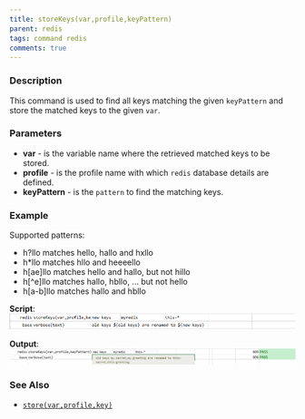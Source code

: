 ```yaml
---
title: storeKeys(var,profile,keyPattern)
parent: redis
tags: command redis
comments: true
---
```


### Description
This command is used to find all keys matching the given `keyPattern` and store the matched keys to the given `var`.


### Parameters
- **var** - is the variable name where the retrieved matched keys to be stored. 
- **profile** - is the profile name with which `redis` database details are defined.
- **keyPattern** - is the `pattern` to find the matching keys.


### Example
Supported patterns:
- h?llo matches hello, hallo and hxllo
- h*llo matches hllo and heeeello
- h[ae]llo matches hello and hallo, but not hillo
- h[^e]llo matches hallo, hbllo, ... but not hello
- h[a-b]llo matches hallo and hbllo

**Script**:<br/>
![](image/storeKeys_01.png)

**Output**:<br/>
![](image/storeKeys_02.png)


### See Also
- [`store(var,profile,key)`](store(var,profile,key))